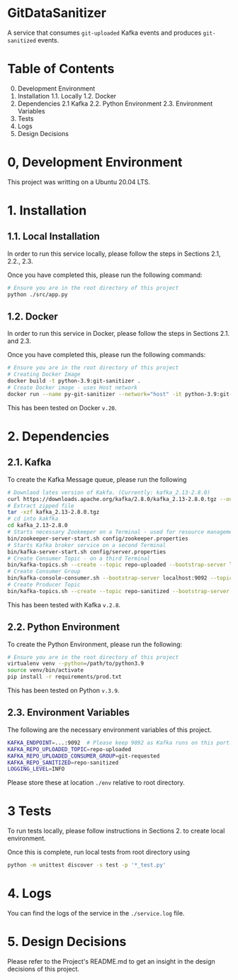 # GitDataSanitizer
A service that consumes `git-uploaded` Kafka events and produces `git-sanitized` events.

# Table of Contents
0. Development Environment
1. Installation
    1.1. Locally
    1.2. Docker
2. Dependencies
    2.1 Kafka
    2.2. Python Environment
    2.3. Environment Variables
3. Tests
4. Logs
5. Design Decisions

# 0, Development Environment
This project was writting on a Ubuntu 20.04 LTS.
# 1. Installation 
## 1.1. Local Installation
In order to run this service locally, please follow the steps in Sections 2.1, 2.2., 2.3.

Once you have completed this, please run the following command:

```sh
# Ensure you are in the root directory of this project
python ./src/app.py
```
## 1.2. Docker
In order to run this service in Docker, please follow the steps in Sections 2.1. and 2.3.

Once you have completed this, please run the following commands:

```sh
# Ensure you are in the root directory of this project
# Creating Docker Image
docker build -t python-3.9:git-sanitizer .
# Create Docker image - uses Host network
docker run --name py-git-sanitizer --network="host" -it python-3.9:git-sanitizer
```
This has been tested on Docker `v.20`.

# 2. Dependencies
## 2.1. Kafka 
To create the Kafka Message queue, please run the following

```sh
# Downlaod lates version of Kakfa. (Currently: kafka_2.13-2.8.0)
curl https://downloads.apache.org/kafka/2.8.0/kafka_2.13-2.8.0.tgz --output kafka_2.13-2.8.0.tgz 
# Extract zipped file
tar -xzf kafka_2.13-2.8.0.tgz
# cd into kakfka
cd kafka_2.13-2.8.0
# Starts necessary Zookeeper on a Terminal - used for resource management in Kafka
bin/zookeeper-server-start.sh config/zookeeper.properties
# Starts Kafka broker service on a second Terminal 
bin/kafka-server-start.sh config/server.properties
# Create Consumer Topic - on a third Terminal
bin/kafka-topics.sh --create --topic repo-uploaded --bootstrap-server localhost:9092
# Create Consumer Group
bin/kafka-console-consumer.sh --bootstrap-server localhost:9092 --topic repo-uploaded --from-beginning --group repo-uploaded-cg
# Create Producer Topic
bin/kafka-topics.sh --create --topic repo-sanitized --bootstrap-server localhost:9092

```
This has been tested with Kafka `v.2.8`.

## 2.2. Python Environment
To create the Python Environment, please run the following:

```sh
# Ensure you are in the root directory of this project
virtualenv venv --python=/path/to/python3.9
source venv/bin/activate
pip install -r requirements/prod.txt
```

This has been tested on Python `v.3.9`.


## 2.3. Environment Variables
The following are the necessary environment variables of this project. 

```sh
KAFKA_ENDPOINT=...:9092  # Please keep 9092 as Kafka runs on this port.
KAFKA_REPO_UPLOADED_TOPIC=repo-uploaded
KAFKA_REPO_UPLOADED_CONSUMER_GROUP=git-requested
KAFKA_REPO_SANITIZED=repo-sanitized
LOGGING_LEVEL=INFO
```
Please store these at location `./env` relative to root directory.


# 3 Tests
To run tests locally, please follow instructions in Sections 2. to create local environment.

Once this is complete, run local tests from root directory using 

```sh
python -m unittest discover -s test -p '*_test.py'
```

# 4. Logs
You can find the logs of the service in the `./service.log` file.
# 5. Design Decisions

Please refer to the Project's README.md to get an insight in the design decisions of this project.
